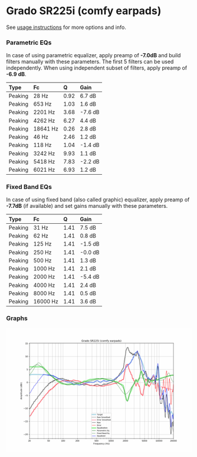 # Grado SR225i (comfy earpads)
See [usage instructions](https://github.com/jaakkopasanen/AutoEq#usage) for more options and info.

### Parametric EQs
In case of using parametric equalizer, apply preamp of **-7.0dB** and build filters manually
with these parameters. The first 5 filters can be used independently.
When using independent subset of filters, apply preamp of **-6.9 dB**.

| Type    | Fc       |    Q | Gain    |
|:--------|:---------|:-----|:--------|
| Peaking | 28 Hz    | 0.92 | 6.7 dB  |
| Peaking | 653 Hz   | 1.03 | 1.6 dB  |
| Peaking | 2201 Hz  | 3.68 | -7.6 dB |
| Peaking | 4262 Hz  | 6.27 | 4.4 dB  |
| Peaking | 18641 Hz | 0.26 | 2.8 dB  |
| Peaking | 46 Hz    | 2.46 | 1.2 dB  |
| Peaking | 118 Hz   | 1.04 | -1.4 dB |
| Peaking | 3242 Hz  | 9.93 | 1.1 dB  |
| Peaking | 5418 Hz  | 7.83 | -2.2 dB |
| Peaking | 6021 Hz  | 6.93 | 1.2 dB  |

### Fixed Band EQs
In case of using fixed band (also called graphic) equalizer, apply preamp of **-7.7dB**
(if available) and set gains manually with these parameters.

| Type    | Fc       |    Q | Gain    |
|:--------|:---------|:-----|:--------|
| Peaking | 31 Hz    | 1.41 | 7.5 dB  |
| Peaking | 62 Hz    | 1.41 | 0.8 dB  |
| Peaking | 125 Hz   | 1.41 | -1.5 dB |
| Peaking | 250 Hz   | 1.41 | -0.0 dB |
| Peaking | 500 Hz   | 1.41 | 1.3 dB  |
| Peaking | 1000 Hz  | 1.41 | 2.1 dB  |
| Peaking | 2000 Hz  | 1.41 | -5.4 dB |
| Peaking | 4000 Hz  | 1.41 | 2.4 dB  |
| Peaking | 8000 Hz  | 1.41 | 0.5 dB  |
| Peaking | 16000 Hz | 1.41 | 3.6 dB  |

### Graphs
![](./Grado%20SR225i%20(comfy%20earpads).png)